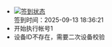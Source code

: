 - [![签到状态](https://github.com/womade/Cloud189-Actions/actions/workflows/main.yml/badge.svg?branch=main)](https://github.com/womade/Cloud189-Actions/actions/workflows/main.yml) <br> 签到时间：2025-09-13 18:36:21
- 开始执行帐号1
- 设备ID不存在，需要二次设备校验
